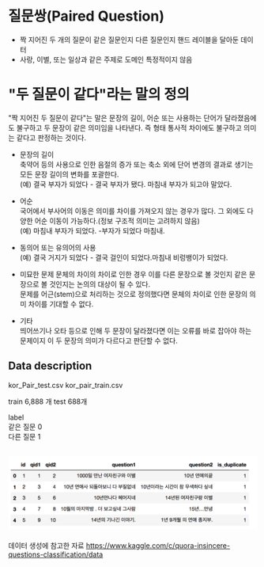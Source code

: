 
# 질문쌍(Paired Question)
- 짝 지어진 두 개의 질문이 같은 질문인지 다른 질문인지 핸드 레이블을 달아둔 데이터              
- 사랑, 이별, 또는 일상과 같은 주제로 도메인 특정적이지 않음    
  

#  "두 질문이 같다"라는 말의 정의    
"짝 지어진 두 질문이 같다"는 말은 문장의 길이, 어순 또는 사용하는 단어가 달라졌음에도 불구하고 두 문장이 같은 의미임을 나타낸다. 즉 형태 통사적 차이에도 불구하고 의미는 같다고 판정하는 것이다.    

- 문장의 길이   
축약어 등의 사용으로 인한 음절의 증가 또는 축소 외에 단어 변경의 결과로 생기는 모든 문장 길이의 변화를 포괄한다.    
(예) 결국 부자가 되었다 - 결국 부자가 됐다. 마침내 부자가 되고야 말았다.   

- 어순     
국어에서 부사어의 이동은 의미를 차이를 가져오지 않는 경우가 많다. 그 외에도 다양한 어순 이동이 가능하다.(정보 구조적 의미는 고려하지 않음)   
(예) 마침내 부자가 되었다. -부자가 되었다 마침내.   

- 동의어 또는 유의어의 사용   
(예) 결국 거지가 되었다 - 결국 걸인이 되었다.마침내 비렁뱅이가 되었다.    

- 미묘한 문제
문체의 차이의 차이로 인한 경우 이를 다른 문장으로 볼 것인지 같은 문장으로 볼 것인지는 논의의 대상이 될 수 있다.    
문제를 어근(stem)으로 처리하는 것으로 정의했다면 문체의 차이로 인한 문장의 의미 차이를 기대할 수 없다.  

- 기타    
띄어쓰기나 오타 등으로 인해 두 문장이 달라졌다면 이는 오류를 바로 잡아야 하는 문제이지 이 두 문장의 의미가 다르다고 판단할 수 없다.    



## Data description

kor_Pair_test.csv
kor_pair_train.csv

train  6,888 개
test 688개           

label               
같은 질문 0               
다른 질문 1                 
                       

## ![Quick peek](./data.png)



데이터 생성에 참고한 자료
https://www.kaggle.com/c/quora-insincere-questions-classification/data
